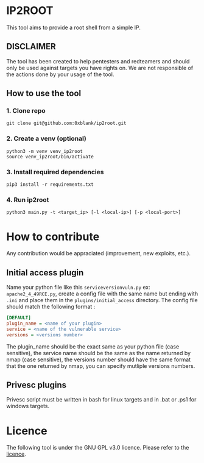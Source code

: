 # IP2ROOT

This tool aims to provide a root shell from a simple IP.

## DISCLAIMER

The tool has been created to help pentesters and redteamers and should only be used against targets you have rights on.
We are not responsible of the actions done by your usage of the tool.

##  How to use the tool

### 1. Clone repo

```shell
git clone git@github.com:0xblank/ip2root.git
```

### 2. Create a venv (optional)

```shell
python3 -m venv venv_ip2root
source venv_ip2root/bin/activate
```

### 3. Install required dependencies

```shell
pip3 install -r requirements.txt
```

### 4. Run ip2root

```shell
python3 main.py -t <target_ip> [-l <local-ip>] [-p <local-port>]
```

# How to contribute
Any contribution would be appraciated (improvement, new exploits, etc.).

## Initial access plugin

Name your python file like this `serviceversionvuln.py` ex: `apache2_4_49RCE.py`, create a config file with the same name but ending with `.ini` and place them in the `plugins/initial_access` directory. The config file should match the following format :

```ini
[DEFAULT]
plugin_name = <name of your plugin>
service = <name of the vulnerable service>
versions = <versions number>
```

The plugin_name should be the exact same as your python file (case sensitive), the service name should be the same as the name returned by nmap (case sensitive), the versions number should have the same format that the one returned by nmap, you can specify mutliple versions numbers.

## Privesc plugins

Privesc script must be written in bash for linux targets and in .bat or .ps1 for windows targets.

# Licence

The following tool is under the GNU GPL v3.0 licence. Please refer to the [licence](https://github.com/0xblank/ip2root/blob/master/COPYING.md).
